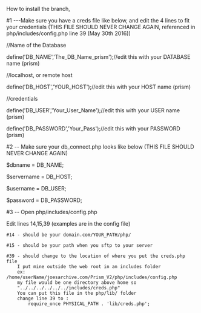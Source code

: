 How to install the branch,

#1 ---Make sure you have a creds file like below, and edit the 4 lines to fit your credentials 
(THIS FILE SHOULD NEVER CHANGE AGAIN, referenced in php/includes/config.php line 39 (May 30th 2016))
	
//Name of the Database

define('DB_NAME','The_DB_Name_prism');//edit this with your DATABASE name (prism)

//localhost, or remote host

define('DB_HOST','YOUR_HOST');//edit this with your HOST name (prism)

//credentials

define('DB_USER','Your_User_Name');//edit this with your USER name (prism)

define('DB_PASSWORD','Your_Pass');//edit this with your PASSWORD (prism)


#2 -- Make sure your db_connect.php looks like below
(THIS FILE SHOULD NEVER CHANGE AGAIN)

$dbname = DB_NAME;

$servername = DB_HOST;

$username = DB_USER;

$password = DB_PASSWORD;


#3 -- Open php/includes/config.php

Edit lines 14,15,39 (examples are in the config file)

	#14 - should be your domain.com/YOUR_PATH/php/
    
	#15 - should be your path when you sftp to your server 
    
	#39 - should change to the location of where you put the creds.php file
		I put mine outside the web root in an includes folder
		ex: /home/userName/joesarchive.com/Prism_V2/php/includes/config.php
		my file would be one directory above home so 
		"../../../../../../includes/creds.php"
		You can put this file in the php/lib/ folder
		change line 39 to :
			require_once PHYSICAL_PATH . 'lib/creds.php';